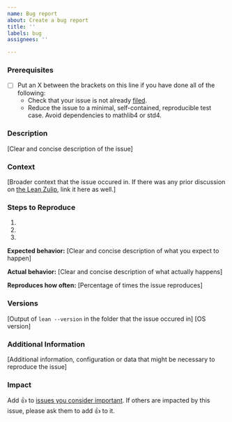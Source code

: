 ```yaml
---
name: Bug report
about: Create a bug report
title: ''
labels: bug
assignees: ''

---
```


### Prerequisites

* [ ] Put an X between the brackets on this line if you have done all of the following:
    * Check that your issue is not already [filed](https://github.com/leanprover/lean4/issues).
    * Reduce the issue to a minimal, self-contained, reproducible test case. Avoid dependencies to mathlib4 or std4.

### Description

[Clear and concise description of the issue]

### Context

[Broader context that the issue occured in. If there was any prior discussion on [the Lean Zulip](https://leanprover.zulipchat.com), link it here as well.]

### Steps to Reproduce

1.
2.
3.

**Expected behavior:** [Clear and concise description of what you expect to happen]

**Actual behavior:** [Clear and concise description of what actually happens]

**Reproduces how often:** [Percentage of times the issue reproduces]

### Versions

[Output of `lean --version` in the folder that the issue occured in]
[OS version]

### Additional Information

[Additional information, configuration or data that might be necessary to reproduce the issue]

### Impact

Add :+1: to [issues you consider important](https://github.com/leanprover/lean4/issues?q=is%3Aissue+is%3Aopen+sort%3Areactions-%2B1-desc). If others are impacted by this issue, please ask them to add :+1: to it.
